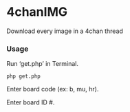 4chanIMG
========

Download every image in a 4chan thread

### Usage
Run ‘get.php’ in Terminal.

    php get.php
    
Enter board code (ex: b, mu, hr).

Enter board ID #.

